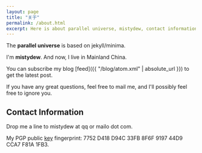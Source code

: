 ```yaml
---
layout: page
title: "关于"
permalink: /about.html
excerpt: Here is about parallel universe, mistydew, contact information.
---
```

The **parallel universe** is based on jekyll/minima.

I'm **mistydew**. And now, I live in Mainland China.

You can subscribe my blog [feed]({{ "/blog/atom.xml" | absolute_url }}) to get the latest post.

If you have any great questions, feel free to mail me, and I'll possibly feel free to ignore you.

## Contact Information

Drop me a line to mistydew at qq or mailo dot com.

My PGP public [key](/public_key.asc) fingerprint:
7752 D418 D94C 33FB 8F6F 9197 44D9 CCA7 F81A 1FB3.
